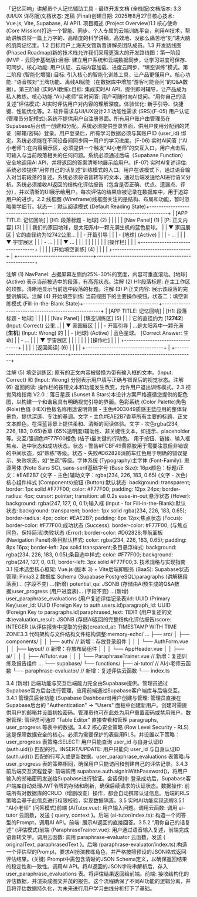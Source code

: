 「记忆回响」讲解员个人记忆辅助工具 - 最终开发文档 (全栈版)文档版本: 3.3 (UI/UX 详尽版)文档状态: 定稿 (Final)创建日期: 2025年8月27日核心技术: Vue.js, Vite, Supabase, AI API1. 项目概述 (Project Overview)1.1 核心使命 (Core Mission)打造一个智能、同步、个人专属的云端训练平台，利用AI技术，帮助讲解员将一篇上万字的、高精度的科学讲稿，高效地、没那么痛苦地“刻”进大脑的肌肉记忆里。1.2 目标用户上海天文馆新晋讲解员团队成员。1.3 开发路线图 (Phased Roadmap)新的技术栈允许我们采用更强大的开发路线图：第一阶段 (MVP - 云同步基础版):目标: 建立用户系统和云端数据同步，让学习进度可保存、可同步。核心功能: 用户认证、云端内容加载、进度云同步、“填空训练”模式。第二阶段 (智能化增强):目标: 引入核心的智能化训练工具，让产品更懂用户。核心功能: “语音核对”王牌功能、离线AI赋能（在数据库中增加“游客可能会问”的Q&A数据）。第三阶段 (实时AI教练):目标: 集成实时AI API，提供即时辅导，让产品成为私人教练。核心功能:“AI小老师”实时问答: 用户可随时向AI提问。“用你自己的话复述”评估模式: AI实时评估用户对内容的理解深度。体验优化: 新手引导、快捷键、性能优化等。2. 软件需求与UI/UX设计2.1 功能性需求 (SRS)(F-05) 用户认证 (管理员分配模式):系统不提供用户自注册界面。所有用户账户由管理员在Supabase后台统一创建和分配。系统必须提供登录界面，供用户使用分配到的凭证（邮箱/密码）登录。用户登录后，所有学习数据必须与其账户ID (user_id) 绑定。系统必须能在不同设备间同步同一用户的学习进度。(F-06) 实时AI问答 (“AI小老师”):在内容展示区，必须提供一个触发“AI小老师”的交互入口。用户点击后，可输入与当前段落相关的任何问题。系统必须通过后端（Supabase Function）安全地调用AI API，并将返回的答案清晰地展示给用户。(F-07) 实时AI复述评估:系统必须提供“用你自己的话复述”训练模式的入口。用户在该模式下，通过语音输入对当前段落的复述。系统必须将语音转写的文本，通过后端发送给AI进行语义分析。系统必须接收AI返回的结构化评估报告（包含是否正确、优点、遗漏点、评分），并以清晰的UI展示给用户。每次评估的结果应被记录在数据库中，用于追踪用户的进步。2.2 线框图 (Wireframe)线框图关注的是结构、布局和功能，暂时忽略美学细节。状态一：默认阅读模式 (Default Reading State)+--------------------------------+----------------------------------------------------+
| [APP TITLE: 记忆回响]          | [H1: 段落标题 - 地球] (2)                            |
|                                |                                                    |
| [Nav Panel] (1)                | [P: 正文内容] (3)                                  |
|                                |   我们的家园地球，是太阳系中一颗充满生机的蓝色星球。   |
|  ▼ 家园展区                    |   它的直径约为12742公里...                         |
|    - 开篇引导                  |                                                    |
|    - [地球] (Active)           |                                                    |
|    - ...                       |                                                    |
|  ▼ 宇宙展区                    |                                                    |
|    - ...                       |                                                    |
|  ▼ ...                         |                                                    |
|                                |                                                    |
|                                |                                                    |
|                                | [操作栏]                                           |
|                                |   +---------------------------------+              |
|                                |   |         [开始填空训练] (4)      |              |
|                                |   +---------------------------------+              |
+--------------------------------+----------------------------------------------------+

注解 (1) NavPanel: 占据屏幕左侧约25%-30%的宽度，内容可垂直滚动。[地球] (Active) 表示当前被选中的段落，有高亮状态。注解 (2) H1:段落标题: 在主工作区的顶部，清晰地显示当前选中段落的标题。注解 (3) P:正文内容: 展示该段落的完整讲解词。注解 (4) 开始填空训练: 当前视图下的主要操作按钮。状态二：填空训练模式 (Fill-in-the-Blank State)+--------------------------------+----------------------------------------------------+
| [APP TITLE: 记忆回响]          | [H1: 段落标题 - 地球]                                |
|                                |                                                    |
| [Nav Panel]                    | [填空训练区] (5)                                   |
|                                |   它的直径约为 [____12742____] (Input: Correct) 公里...|
|  ▼ 家园展区                    |                                                    |
|    - 开篇引导                  |   ...是太阳系中一颗充满 [____生机____] (Input: Wrong) 的 |
|    - [地球] (Active)           |   蓝色星球。 [Correct Answer: 生命]                  |
|    - ...                       |                                                    |
|  ▼ 宇宙展区                    |                                                    |
|                                |                                                    |
|                                | [操作栏]                                           |
|                                |   +---------------------------------+              |
|                                |   |          [返回阅读] (6)         |              |
|                                |   +---------------------------------+              |
+--------------------------------+----------------------------------------------------+

注解 (5) 填空训练区: 原有的正文内容被替换为带有输入框的文本。(Input: Correct) 和 (Input: Wrong) 分别表示用户填写正确与错误后的视觉状态。注解 (6) 返回阅读: 操作栏的按钮文本和功能发生改变，允许用户退出训练模式。2.3 视觉风格指南 V2.0：落日星辰 (Sunset & Stars)本设计方案严格遵循您提供的配色图，以构建一个和谐且具有明确视觉引导的界面。色彩系统 (Color Palette)角色 (Role)色值 (HEX)色板名称用途说明背景 - 主色#003049质感主蓝应用的整体背景色，提供深邃、专注的基调。文字 - 主色#EAE2B7香草所有主要的标题、正文文本颜色，在深蓝背景上提供柔和、清晰的阅读体验。文字 - 次色rgba(234, 226, 183, 0.65)香草 (65%透明度)辅助性、非关键性文本，如提示、placeholder等。交互/强调色#F77F00橙色 (桔子)最关键的行动色。 用于按钮、链接、输入框焦点、选中状态和成功状态。状态 - 警告#FCBF49黄原胶用于需要注意但非错误的中间状态，如“熟练”等级。状态 - 失败#D62828消防车红色用于明确的错误提示、失败状态，如“生疏”等级。字体系统 (Typography)主字体 (Font-Family): 思源黑体 (Noto Sans SC), sans-serif基础字号 (Base Size): 16px颜色：标题/正文：#EAE2B7 (文字 - 主色)辅助文字：rgba(234, 226, 183, 0.65) (文字 - 次色)核心组件样式 (Components)按钮 (Button):默认状态: background: transparent; border: 1px solid #F77F00; color: #F77F00; padding: 12px 24px; border-radius: 4px; cursor: pointer; transition: all 0.2s ease-in-out;悬浮状态 (Hover): background: rgba(247, 127, 0, 0.1);输入框 (Input - for Fill-in-the-Blank):默认状态: background: transparent; border: 1px solid rgba(234, 226, 183, 0.65); border-radius: 4px; color: #EAE2B7; padding: 8px 12px;焦点状态 (Focus): border-color: #F77F00;成功状态 (Success): border-color: #F77F00; (与焦点同色，保持简洁)失败状态 (Error): border-color: #D62828;导航面板 (Navigation Panel):条目默认样式: color: rgba(234, 226, 183, 0.65); padding: 8px 16px; border-left: 3px solid transparent;条目悬浮样式: background: rgba(234, 226, 183, 0.05);条目选中样式: color: #F77F00; background: rgba(247, 127, 0, 0.1); border-left: 3px solid #F77F00;3. 技术规格与实现指南3.1 技术选型核心框架: Vue.js (版本 3) + Vite后端即服务 (BaaS): Supabase状态管理: Pinia3.2 数据库 Schema (Supabase PostgreSQL)paragraphs (讲解稿段落表)... (字段不变) ...(新增) potential_qa: JSONB (存储由AI预生成的Q&A数据)user_progress (用户进度表)... (字段不变) ...(新增) user_paraphrase_evaluations (用户复述评估记录表)id: UUID (Primary Key)user_id: UUID (Foreign Key to auth.users.id)paragraph_id: UUID (Foreign Key to paragraphs.id)paraphrased_text: TEXT (用户复述的文本)evaluation_result: JSONB (存储AI返回的完整结构化评估报告)score: INTEGER (从评估报告中提取的分数)created_at: TIMESTAMP WITH TIME ZONE3.3 代码架构与文件结构文件结构调整:memory-echo/
...
├── src/
│   ├── components/
│   │   ├── auth/              // 新增：存放登录组件
│   │   │   └── AuthForm.vue
│   │   ├── layout/            // 新增：存放布局组件
│   │   │   └── AppHeader.vue
│   │   ├── ai/
│   │   │   ├── AiTutor.vue
│   │   │   └── ParaphraseTrainer.vue // 新增：复述训练及报告组件
...
└── supabase/
    └── functions/
        ├── ai-tutor/             // AI小老师云函数
        └── paraphrase-evaluator/ // 新增：复述评估云函数
            └── index.ts

3.4 (新增) 后端功能与交互后端能力完全由Supabase提供。管理员通过Supabase官方后台进行管理，应用前端通过Supabase客户端库与后端交互。3.4.1 管理员后台功能 (Supabase Dashboard)用户创建与管理: 管理员直接在Supabase后台的 "Authentication" -> "Users" 面板中创建新用户。创建时需提供用户的邮箱并设置初始密码。管理员也可在此处为用户重置密码或禁用账户。数据管理: 管理员可通过 "Table Editor" 直接查看和管理 paragraphs, user_progress 等表中的数据。3.4.2 核心安全策略 (Row Level Security - RLS)这是保障数据安全的核心。必须为需要保护的表启用RLS，并设置以下策略：user_progress 表策略:SELECT: 用户只能查询 user_id 与自身认证ID (auth.uid()) 匹配的行。INSERT/UPDATE: 用户只能向 user_id 与自身认证ID (auth.uid()) 匹配的行写入或更新数据。user_paraphrase_evaluations 表策略:与 user_progress 表的策略相同，确保用户只能访问和创建自己的评估记录。3.4.3 前后端交互流程登录: 前端调用 supabase.auth.signInWithPassword()，将用户输入的邮箱密码发送给Supabase进行验证。会话保持: 登录成功后，Supabase客户端库自动处理JWT令牌的存储和刷新，确保后续请求的认证状态。数据操作: 前端所有对数据库的CRUD（增删改查）操作，都会自动携带认证信息。后端的RLS策略会基于此信息进行权限校验，实现数据隔离。3.5 实时AI功能实现流程3.5.1 “AI小老师” (问答模式)前端 (AiTutor.vue): 用户输入问题。调用云函数: 调用 ai-tutor 云函数，发送 { query, context }。后端 (ai-tutor/index.ts): 构造一个问答型的Prompt，调用AI API。前端: 展示AI返回的直接回答。3.5.2 “用你自己的话复述” (评估模式)前端 (ParaphraseTrainer.vue): 用户通过语音输入复述，前端完成语音转文字。调用云函数: 调用 paraphrase-evaluator 云函数，发送 { originalText, paraphrasedText }。后端 (paraphrase-evaluator/index.ts):构造一个评估型的Prompt，要求AI扮演教练角色，并严格按照预设的JSON格式返回评估结果。(关键) Prompt中需包含清晰的JSON Schema定义，以确保返回结果的稳定性和一致性。调用AI API。将AI返回的JSON字符串解析后，存入 user_paraphrase_evaluations 表。将评估结果返回给前端。前端: 接收结构化的评估数据，并渲染成图文并茂的报告。这个流程确保了不同AI功能的逻辑分离，并且将评估数据持久化，为未来进行用户学习曲线分析打下了基础。